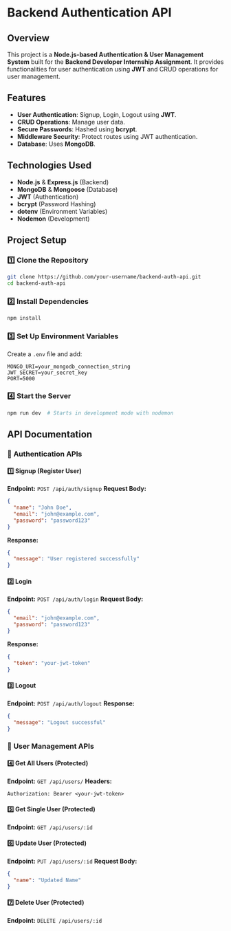 # Backend Authentication API

## Overview
This project is a **Node.js-based Authentication & User Management System** built for the **Backend Developer Internship Assignment**. It provides functionalities for user authentication using **JWT** and CRUD operations for user management.

## Features
- **User Authentication**: Signup, Login, Logout using **JWT**.
- **CRUD Operations**: Manage user data.
- **Secure Passwords**: Hashed using **bcrypt**.
- **Middleware Security**: Protect routes using JWT authentication.
- **Database**: Uses **MongoDB**.

## Technologies Used
- **Node.js** & **Express.js** (Backend)
- **MongoDB** & **Mongoose** (Database)
- **JWT** (Authentication)
- **bcrypt** (Password Hashing)
- **dotenv** (Environment Variables)
- **Nodemon** (Development)

## Project Setup
### 1️⃣ Clone the Repository
```bash
git clone https://github.com/your-username/backend-auth-api.git
cd backend-auth-api
```

### 2️⃣ Install Dependencies
```bash
npm install
```

### 3️⃣ Set Up Environment Variables
Create a `.env` file and add:
```
MONGO_URI=your_mongodb_connection_string
JWT_SECRET=your_secret_key
PORT=5000
```

### 4️⃣ Start the Server
```bash
npm run dev  # Starts in development mode with nodemon
```

## API Documentation
### 🔹 **Authentication APIs**
#### 1️⃣ Signup (Register User)
**Endpoint:** `POST /api/auth/signup`
**Request Body:**
```json
{
  "name": "John Doe",
  "email": "john@example.com",
  "password": "password123"
}
```
**Response:**
```json
{
  "message": "User registered successfully"
}
```

#### 2️⃣ Login
**Endpoint:** `POST /api/auth/login`
**Request Body:**
```json
{
  "email": "john@example.com",
  "password": "password123"
}
```
**Response:**
```json
{
  "token": "your-jwt-token"
}
```

#### 3️⃣ Logout
**Endpoint:** `POST /api/auth/logout`
**Response:**
```json
{
  "message": "Logout successful"
}
```

### 🔹 **User Management APIs**
#### 4️⃣ Get All Users (Protected)
**Endpoint:** `GET /api/users/`
**Headers:**
```
Authorization: Bearer <your-jwt-token>
```

#### 5️⃣ Get Single User (Protected)
**Endpoint:** `GET /api/users/:id`

#### 6️⃣ Update User (Protected)
**Endpoint:** `PUT /api/users/:id`
**Request Body:**
```json
{
  "name": "Updated Name"
}
```

#### 7️⃣ Delete User (Protected)
**Endpoint:** `DELETE /api/users/:id`


